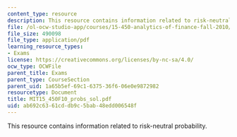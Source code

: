 ```yaml
---
content_type: resource
description: This resource contains information related to risk-neutral probability.
file: /ol-ocw-studio-app/courses/15-450-analytics-of-finance-fall-2010/ab692c6361cddb9c5bab48edd006548f_MIT15_450F10_probs_sol.pdf
file_size: 490098
file_type: application/pdf
learning_resource_types:
- Exams
license: https://creativecommons.org/licenses/by-nc-sa/4.0/
ocw_type: OCWFile
parent_title: Exams
parent_type: CourseSection
parent_uid: 1a65b5ef-69c1-6375-36f6-06e0e9872982
resourcetype: Document
title: MIT15_450F10_probs_sol.pdf
uid: ab692c63-61cd-db9c-5bab-48edd006548f
---
```

This resource contains information related to risk-neutral probability.